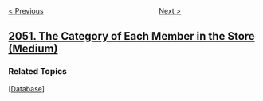 <!--|This file generated by command(leetcode description); DO NOT EDIT.    |-->
<!--+----------------------------------------------------------------------+-->
<!--|@author    openset <openset.wang@gmail.com>                           |-->
<!--|@link      https://github.com/openset                                 |-->
<!--|@home      https://github.com/openset/leetcode                        |-->
<!--+----------------------------------------------------------------------+-->

[< Previous](../parallel-courses-iii "Parallel Courses III")
　　　　　　　　　　　　　　　　
[Next >](../minimum-cost-to-separate-sentence-into-rows "Minimum Cost to Separate Sentence Into Rows")

## [2051. The Category of Each Member in the Store (Medium)](https://leetcode.com/problems/the-category-of-each-member-in-the-store "")



### Related Topics
  [[Database](../../tag/database/README.md)]
